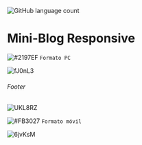 ![GitHub language count](https://img.shields.io/github/languages/count/R3LI4NT/blog-html-css-bootstrap)
# Mini-Blog Responsive

![#2197EF](https://via.placeholder.com/15/2197EF/000000?text=+) `Formato PC`

![fJ0nL3](https://user-images.githubusercontent.com/75953873/102124285-d5b4b000-3e26-11eb-8cde-512eb04da6b1.png)
###### Footer
![UKL8RZ](https://user-images.githubusercontent.com/75953873/102124277-d3525600-3e26-11eb-94d6-ec16cb225ca0.png)

![#FB3027](https://via.placeholder.com/15/FB3027/000000?text=+) `Formato móvil`

![6jvKsM](https://user-images.githubusercontent.com/75953873/102124495-1f9d9600-3e27-11eb-9771-f8ac3f334ac1.png)

